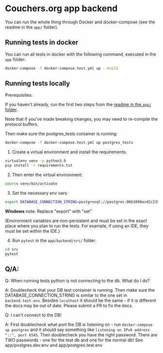 # Couchers.org app backend

You can run the whole thing through Docker and docker-compose (see the readme in the `app/` folder).

## Running tests in docker

You can run all tests in docker with the following command, executed in the `app` folder:

```sh
docker-compose -f docker-compose.test.yml up --build
```

## Running tests locally

Prerequisites:

If you haven't already, run the first two steps from the [readme in the `app/` folder](https://github.com/Couchers-org/couchers/blob/develop/app/readme.md).

Note that if you've made breaking changes, you may need to re-compile the protocol buffers.

Then make sure the postgres_tests container is running:

```sh
docker-compose -f docker-compose.test.yml up postgres_tests
```

1. Create a virtual environment and install the requirements.

```sh
virtualenv venv -p python3.9
pip install -r requirements.txt
```

2. Then enter the virtual environment:

```sh
source venv/bin/activate
```

3. Set the necessary env vars:

```sh
export DATABASE_CONNECTION_STRING=postgresql://postgres:06b3890acd2c235c41be0bbfe22f1b386a04bf02eedf8c977486355616be2aa1@localhost:6544/postgres
```

**Windows** note: Replace "export" with "set"

(Environment variables are non-persistent and must be set in the exact place where you plan to run the tests. For example, if using an IDE, they must be set within the IDE.)

4. Run `pytest` in the `app/backend/src/` folder.

```sh
cd src
pytest
```

## Q/A:

Q: When running tests python is not connecting to the db. What do I do?

A: Doublecheck that your DB test container is running. Then make sure the DATABASE_CONNECTION_STRING is similar to the one set in `backend.test.env`. Besides `localhost` it should be the same - if it is different the docs may be out of date. Please submit a PR to fix the docs.

Q: I can't connect to the DB!

A: First doublecheck what port the DB is listening on - run `docker-compose up postgres` and it should say something like `listening on IPv6 address "::", port 6545`. Then doublecheck you have the right password. There are TWO passwords - one for the test db and one for the normal db! See app/postgres.dev.env and app/postgres.test.env